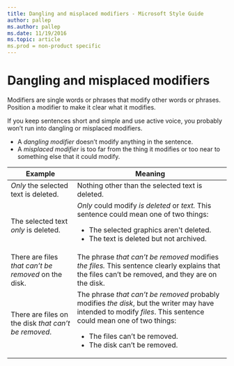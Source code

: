 ```yaml
---
title: Dangling and misplaced modifiers - Microsoft Style Guide
author: pallep
ms.author: pallep
ms.date: 11/19/2016
ms.topic: article
ms.prod = non-product specific
---
```


# Dangling and misplaced modifiers

Modifiers are single words or phrases that modify other words or phrases. Position a modifier to make it clear what it modifies.

If you keep sentences short and simple and use active voice, you probably won’t run into dangling or misplaced modifiers. 

  - A *dangling modifier* doesn’t modify anything in the sentence. 
  - A *misplaced modifier* is too far from the thing it modifies or too near to something else that it could modify. 

| Example | Meaning |
|---|---|
| _Only_ the selected text is deleted. | Nothing other than the selected text is deleted. |
| The selected text _only_ is deleted. | _Only_ could modify _is deleted_ or _text._ This sentence could mean one of two things:<ul><li>The selected graphics aren't deleted.</li><li>The text is deleted but not archived.</li></ul> |
| There are files _that can’t be removed_ on the disk. | The phrase _that can’t be removed_ modifies _the files._ This sentence clearly explains that the files can’t be removed, and they are on the disk.  |
| There are files on the disk _that can’t be removed_. | The phrase _that can’t be removed_ probably modifies _the disk_, but the writer may have intended to modify _files_. This sentence could mean one of two things:<ul><li>The files can’t be removed.</li><li>The disk can’t be removed. </li></ul> |

